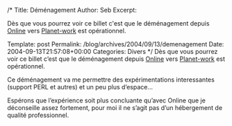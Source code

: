 /*
 Title: D&eacute;m&eacute;nagement
 Author: Seb
 Excerpt:  <p>D&egrave;s que vous pourrez voir ce billet c'est que le d&eacute;m&eacute;nagement depuis <a href="http://www.online.net" hreflang="fr">Online</a> vers <a href="http://www.planet-work.com" hreflang="fr">Planet-work</a> est op&eacute;rationnel.</p>
 Template: post
 Permalink: /blog/archives/2004/09/13/demenagement
 Date: 2004-09-13T21:57:08+00:00
 Categories: Divers
*/
D&egrave;s que vous pourrez voir ce billet c&rsquo;est que le d&eacute;m&eacute;nagement depuis <a href="http://www.online.net" hreflang="fr">Online</a> vers <a href="http://www.planet-work.com" hreflang="fr">Planet-work</a> est op&eacute;rationnel.

<!--more-->

Ce d&eacute;m&eacute;nagement va me permettre des exp&eacute;rimentations interessantes (support <acronym>PERL</acronym> et autres) et un peu plus d&rsquo;espace&#8230;

Esp&eacute;rons que l&rsquo;exp&eacute;rience soit plus concluante qu&rsquo;avec Online que je d&eacute;conseille assez fortement, pour moi il ne s&rsquo;agit pas d&rsquo;un h&eacute;bergement de qualit&eacute; professionnel.